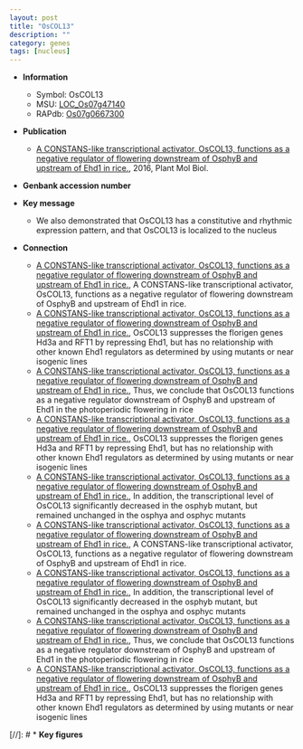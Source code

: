 ```yaml
---
layout: post
title: "OsCOL13"
description: ""
category: genes
tags: [nucleus]
---
```


* **Information**  
    + Symbol: OsCOL13  
    + MSU: [LOC_Os07g47140](http://rice.plantbiology.msu.edu/cgi-bin/ORF_infopage.cgi?orf=LOC_Os07g47140)  
    + RAPdb: [Os07g0667300](http://rapdb.dna.affrc.go.jp/viewer/gbrowse_details/irgsp1?name=Os07g0667300)  

* **Publication**  
    + [A CONSTANS-like transcriptional activator, OsCOL13, functions as a negative regulator of flowering downstream of OsphyB and upstream of Ehd1 in rice.](http://www.ncbi.nlm.nih.gov/pubmed?term=A+CONSTANS-like+transcriptional+activator,+OsCOL13,+functions+as+a+negative+regulator+of+flowering+downstream+of+OsphyB+and+upstream+of+Ehd1+in+rice.%5BTitle%5D), 2016, Plant Mol Biol.

* **Genbank accession number**  

* **Key message**  
    + We also demonstrated that OsCOL13 has a constitutive and rhythmic expression pattern, and that OsCOL13 is localized to the nucleus

* **Connection**  
    + [A CONSTANS-like transcriptional activator, OsCOL13, functions as a negative regulator of flowering downstream of OsphyB and upstream of Ehd1 in rice.](http://www.ncbi.nlm.nih.gov/pubmed?term=A+CONSTANS-like+transcriptional+activator,+OsCOL13,+functions+as+a+negative+regulator+of+flowering+downstream+of+OsphyB+and+upstream+of+Ehd1+in+rice.%5BTitle%5D), A CONSTANS-like transcriptional activator, OsCOL13, functions as a negative regulator of flowering downstream of OsphyB and upstream of Ehd1 in rice.
    + [A CONSTANS-like transcriptional activator, OsCOL13, functions as a negative regulator of flowering downstream of OsphyB and upstream of Ehd1 in rice.](http://www.ncbi.nlm.nih.gov/pubmed?term=A+CONSTANS-like+transcriptional+activator,+OsCOL13,+functions+as+a+negative+regulator+of+flowering+downstream+of+OsphyB+and+upstream+of+Ehd1+in+rice.%5BTitle%5D), OsCOL13 suppresses the florigen genes Hd3a and RFT1 by repressing Ehd1, but has no relationship with other known Ehd1 regulators as determined by using mutants or near isogenic lines
    + [A CONSTANS-like transcriptional activator, OsCOL13, functions as a negative regulator of flowering downstream of OsphyB and upstream of Ehd1 in rice.](http://www.ncbi.nlm.nih.gov/pubmed?term=A+CONSTANS-like+transcriptional+activator,+OsCOL13,+functions+as+a+negative+regulator+of+flowering+downstream+of+OsphyB+and+upstream+of+Ehd1+in+rice.%5BTitle%5D), Thus, we conclude that OsCOL13 functions as a negative regulator downstream of OsphyB and upstream of Ehd1 in the photoperiodic flowering in rice
    + [A CONSTANS-like transcriptional activator, OsCOL13, functions as a negative regulator of flowering downstream of OsphyB and upstream of Ehd1 in rice.](http://www.ncbi.nlm.nih.gov/pubmed?term=A+CONSTANS-like+transcriptional+activator,+OsCOL13,+functions+as+a+negative+regulator+of+flowering+downstream+of+OsphyB+and+upstream+of+Ehd1+in+rice.%5BTitle%5D), OsCOL13 suppresses the florigen genes Hd3a and RFT1 by repressing Ehd1, but has no relationship with other known Ehd1 regulators as determined by using mutants or near isogenic lines
    + [A CONSTANS-like transcriptional activator, OsCOL13, functions as a negative regulator of flowering downstream of OsphyB and upstream of Ehd1 in rice.](http://www.ncbi.nlm.nih.gov/pubmed?term=A+CONSTANS-like+transcriptional+activator,+OsCOL13,+functions+as+a+negative+regulator+of+flowering+downstream+of+OsphyB+and+upstream+of+Ehd1+in+rice.%5BTitle%5D), In addition, the transcriptional level of OsCOL13 significantly decreased in the osphyb mutant, but remained unchanged in the osphya and osphyc mutants
    + [A CONSTANS-like transcriptional activator, OsCOL13, functions as a negative regulator of flowering downstream of OsphyB and upstream of Ehd1 in rice.](http://www.ncbi.nlm.nih.gov/pubmed?term=A+CONSTANS-like+transcriptional+activator,+OsCOL13,+functions+as+a+negative+regulator+of+flowering+downstream+of+OsphyB+and+upstream+of+Ehd1+in+rice.%5BTitle%5D), A CONSTANS-like transcriptional activator, OsCOL13, functions as a negative regulator of flowering downstream of OsphyB and upstream of Ehd1 in rice.
    + [A CONSTANS-like transcriptional activator, OsCOL13, functions as a negative regulator of flowering downstream of OsphyB and upstream of Ehd1 in rice.](http://www.ncbi.nlm.nih.gov/pubmed?term=A+CONSTANS-like+transcriptional+activator,+OsCOL13,+functions+as+a+negative+regulator+of+flowering+downstream+of+OsphyB+and+upstream+of+Ehd1+in+rice.%5BTitle%5D), In addition, the transcriptional level of OsCOL13 significantly decreased in the osphyb mutant, but remained unchanged in the osphya and osphyc mutants
    + [A CONSTANS-like transcriptional activator, OsCOL13, functions as a negative regulator of flowering downstream of OsphyB and upstream of Ehd1 in rice.](http://www.ncbi.nlm.nih.gov/pubmed?term=A+CONSTANS-like+transcriptional+activator,+OsCOL13,+functions+as+a+negative+regulator+of+flowering+downstream+of+OsphyB+and+upstream+of+Ehd1+in+rice.%5BTitle%5D), Thus, we conclude that OsCOL13 functions as a negative regulator downstream of OsphyB and upstream of Ehd1 in the photoperiodic flowering in rice
    + [A CONSTANS-like transcriptional activator, OsCOL13, functions as a negative regulator of flowering downstream of OsphyB and upstream of Ehd1 in rice.](http://www.ncbi.nlm.nih.gov/pubmed?term=A+CONSTANS-like+transcriptional+activator,+OsCOL13,+functions+as+a+negative+regulator+of+flowering+downstream+of+OsphyB+and+upstream+of+Ehd1+in+rice.%5BTitle%5D), OsCOL13 suppresses the florigen genes Hd3a and RFT1 by repressing Ehd1, but has no relationship with other known Ehd1 regulators as determined by using mutants or near isogenic lines

[//]: # * **Key figures**  


